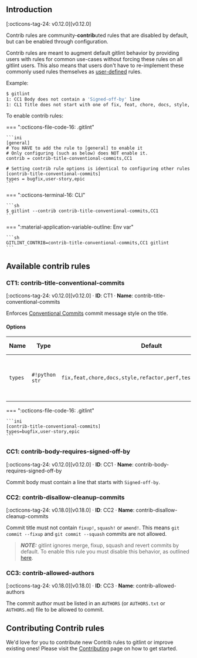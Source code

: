 ## Introduction
[:octicons-tag-24: v0.12.0][v0.12.0] 


Contrib rules are community-**contrib**uted rules that are disabled by default, but can be enabled through configuration.

Contrib rules are meant to augment default gitlint behavior by providing users with rules for common use-cases without
forcing these rules on all gitlint users. This also means that users don't have to
re-implement these commonly used rules themselves as [user-defined](user_defined_rules/index.md) rules.

Example:

```sh
$ gitlint
1: CC1 Body does not contain a 'Signed-off-by' line
1: CL1 Title does not start with one of fix, feat, chore, docs, style, refactor, perf, test: "WIP: This is the title of a commit message."
```


To enable contrib rules:

=== ":octicons-file-code-16:  .gitlint"
   
    ```ini
    [general]
    # You HAVE to add the rule to [general] to enable it
    # Only configuring (such as below) does NOT enable it.
    contrib = contrib-title-conventional-commits,CC1

    # Setting contrib rule options is identical to configuring other rules 
    [contrib-title-conventional-commits]
    types = bugfix,user-story,epic
    ```

=== ":octicons-terminal-16:  CLI"

    ```sh
    $ gitlint --contrib contrib-title-conventional-commits,CC1
    ```

=== ":material-application-variable-outline: Env var"

    ```sh
    GITLINT_CONTRIB=contrib-title-conventional-commits,CC1 gitlint
    ```

## Available contrib rules
### CT1: contrib-title-conventional-commits
[:octicons-tag-24: v0.12.0][v0.12.0] · **ID**: CT1 · **Name**: contrib-title-conventional-commits

Enforces [Conventional Commits](https://www.conventionalcommits.org/) commit message style on the title.

#### Options

| Name          | Type           | Default       | gitlint version                    | Description                   |
| ------------- | -------------- | ------------- | ---------------------------------- | ----------------------------- |
| `types` | `#!python str` | `fix,feat,chore,docs,style,refactor,perf,test,revert,ci,build` | [:octicons-tag-24: v0.12.0][v0.12.0] | Comma separated list of allowed commit types. |


=== ":octicons-file-code-16:  .gitlint"

    ```ini
    [contrib-title-conventional-commits]
    types=bugfix,user-story,epic
    ```


### CC1: contrib-body-requires-signed-off-by ##
[:octicons-tag-24: v0.12.0][v0.12.0] · **ID**: CC1 · **Name**: contrib-body-requires-signed-off-by

Commit body must contain a line that starts with `Signed-off-by`.

### CC2: contrib-disallow-cleanup-commits
[:octicons-tag-24: v0.18.0][v0.18.0] · **ID**: CC2 · **Name**: contrib-disallow-cleanup-commits

Commit title must not contain `fixup!`, `squash!` or `amend!`. This means `git commit --fixup` and `git commit --squash` commits are not allowed.
> **_NOTE:_**  gitlint ignores merge, fixup, squash and revert commits by default. To enable this rule you must disable this behavior, as outlined [here](,,/ignoring-commits.md#merge-fixup-squash-and-revert-commits).

### CC3: contrib-allowed-authors
[:octicons-tag-24: v0.18.0][v0.18.0] · **ID**: CC3 · **Name**: contrib-allowed-authors

The commit author must be listed in an `AUTHORS` (or `AUTHORS.txt` or `AUTHORS.md`) file to be allowed to commit.

## Contributing Contrib rules

We'd love for you to contribute new Contrib rules to gitlint or improve existing ones! Please visit the [Contributing](../contributing/contrib_rules.md) page on how to get started.

